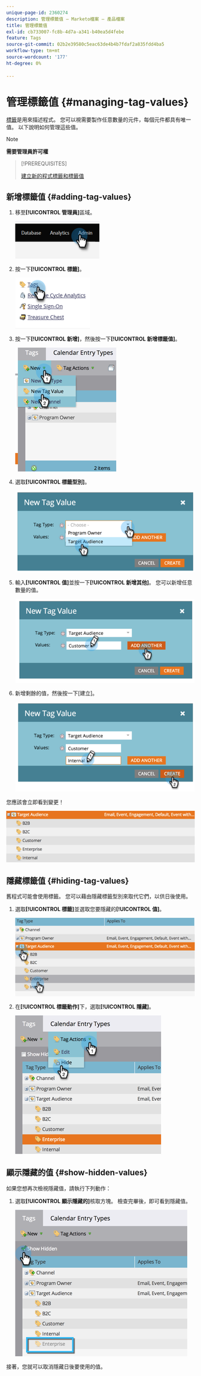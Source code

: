 ```yaml
---
unique-page-id: 2360274
description: 管理標籤值 — Marketo檔案 — 產品檔案
title: 管理標籤值
exl-id: cb733007-fc8b-4d7a-a341-b40ea5d4febe
feature: Tags
source-git-commit: 02b2e39580c5eac63de4b4b7fdaf2a835fdd4ba5
workflow-type: tm+mt
source-wordcount: '177'
ht-degree: 0%

---
```


# 管理標籤值 {#managing-tag-values}

[標籤](/help/marketo/product-docs/core-marketo-concepts/programs/working-with-programs/understanding-tags.md)是用來描述程式。 您可以視需要製作任意數量的元件，每個元件都具有唯一值。 以下說明如何管理這些值。

>[!NOTE]
>
>**需要管理員許可權**

>[!PREREQUISITES]
>
>[建立新的程式標籤和標籤值](/help/marketo/product-docs/administration/tags/create-a-new-program-tag-and-tag-values.md)

## 新增標籤值 {#adding-tag-values}

1. 移至&#x200B;**[!UICONTROL 管理員]**&#x200B;區域。

   ![](assets/managing-tag-values-1.png)

1. 按一下&#x200B;**[!UICONTROL 標籤]**。

   ![](assets/managing-tag-values-2.png)

1. 按一下&#x200B;**[!UICONTROL 新增]**，然後按一下&#x200B;**[!UICONTROL 新增標籤值]**。

   ![](assets/managing-tag-values-3.png)

1. 選取&#x200B;**[!UICONTROL 標籤型別]**。

   ![](assets/managing-tag-values-4.png)

1. 輸入&#x200B;**[!UICONTROL 值]**&#x200B;並按一下&#x200B;**[!UICONTROL 新增其他]**。 您可以新增任意數量的值。

   ![](assets/managing-tag-values-5.png)

1. 新增剩餘的值，然後按一下[建立]。**&#x200B;**

   ![](assets/managing-tag-values-6.png)

您應該會立即看到變更！

![](assets/managing-tag-values-7.png)

## 隱藏標籤值 {#hiding-tag-values}

舊程式可能會使用標籤。 您可以藉由隱藏標籤型別來取代它們，以供日後使用。

1. 選取&#x200B;**[!UICONTROL 標籤]**&#x200B;並選取您要隱藏的&#x200B;**[!UICONTROL 值]**。

   ![](assets/managing-tag-values-8.png)

1. 在&#x200B;**[!UICONTROL 標籤動作]**&#x200B;下，選取&#x200B;**[!UICONTROL 隱藏]**。

   ![](assets/managing-tag-values-9.png)

## 顯示隱藏的值 {#show-hidden-values}

如果您想再次檢視隱藏值，請執行下列動作：

1. 選取&#x200B;**[!UICONTROL 顯示隱藏的]**&#x200B;核取方塊。 檢查完畢後，即可看到隱藏值。

   ![](assets/managing-tag-values-10.png)

接著，您就可以取消隱藏日後要使用的值。
